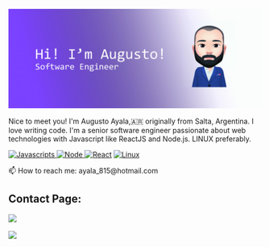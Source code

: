 <img src="https://github.com/AugustoAyala/AugustoAyala/blob/master/image.jpg" alt="LinkedIn"/></a>  


Nice to meet you! I'm Augusto Ayala,:argentina: originally from Salta, Argentina. I love writing code. I'm a senior software engineer passionate about web technologies with Javascript like  ReactJS and Node.js. LINUX preferably.
<p><a href="https://developer.mozilla.org/es/docs/Web/JavaScript"><img alt="Javascripts" src="https://img.shields.io/badge/-Javascript-yellow" /></a><a href="https://nodejs.org/es/"> <img alt="Node" src="https://img.shields.io/badge/-Node.js-green" /></a><a href="https://es.reactjs.org/"> <img alt="React" src="https://img.shields.io/badge/-React-blue" /></a> <a href="https://www.kernel.org/"> <img alt="Linux" src="https://img.shields.io/badge/-Linux-orange" /></a>
</p>
📫 How to reach me: ayala_815@hotmail.com

## Contact Page:

 [<img src ="https://img.shields.io/badge/Website-augusto-%23.svg?&style=plastic&logo=&logoColor=white%22%22">](https://ayalaaugusto.github.io/pagina-augusto/) 
 
 [<img src="https://img.shields.io/badge/linkedin-%230077B5.svg?&style=social&logo=linkedin&logoColor=white%22" />](https://www.linkedin.com/in/augustoanibalayala/)
 

<!--
**AugustoAyala/AugustoAyala** is a ✨ _special_ ✨ repository because its `README.md` (this file) appears on your GitHub profile.

Here are some ideas to get you started:

- 🔭 I’m currently working on ...
- 🌱 I’m currently learning ...
- 👯 I’m looking to collaborate on ...
- 🤔 I’m looking for help with ...
- 💬 Ask me about ...
- 📫 How to reach me: ...
- 😄 Pronouns: ...
- ⚡ Fun fact: ...
-->

